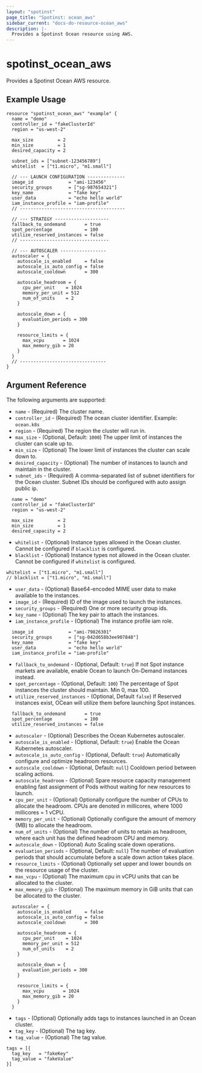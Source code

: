 ```yaml
---
layout: "spotinst"
page_title: "Spotinst: ocean_aws"
sidebar_current: "docs-do-resource-ocean_aws"
description: |-
  Provides a Spotinst Ocean resource using AWS.
---
```


# spotinst\_ocean\_aws

Provides a Spotinst Ocean AWS resource.

## Example Usage

```hcl
resource "spotinst_ocean_aws" "example" {
  name = "demo"
  controller_id = "fakeClusterId"
  region = "us-west-2"

  max_size         = 2
  min_size         = 1
  desired_capacity = 2

  subnet_ids = ["subnet-123456789"]
  whitelist  = ["t1.micro", "m1.small"]

  // --- LAUNCH CONFIGURATION --------------
  image_id             = "ami-123456"
  security_groups      = ["sg-987654321"]
  key_name             = "fake key"
  user_data            = "echo hello world"
  iam_instance_profile = "iam-profile"
  // ---------------------------------------

  // --- STRATEGY --------------------
  fallback_to_ondemand       = true
  spot_percentage            = 100
  utilize_reserved_instances = false
  // ---------------------------------

  // --- AUTOSCALER -----------------
  autoscaler = {
    autoscale_is_enabled     = false
    autoscale_is_auto_config = false
    autoscale_cooldown       = 300

    autoscale_headroom = {
      cpu_per_unit    = 1024
      memory_per_unit = 512
      num_of_units    = 2
    }

    autoscale_down = {
      evaluation_periods = 300
    }

    resource_limits = {
      max_vcpu       = 1024
      max_memory_gib = 20
    }
  }
  // --------------------------------
}
```

## Argument Reference

The following arguments are supported:

* `name` - (Required) The cluster name.
* `controller_id` - (Required) The ocean cluster identifier. Example: `ocean.k8s`
* `region` - (Required) The region the cluster will run in.
* `max_size` - (Optional, Default: `1000`) The upper limit of instances the cluster can scale up to.
* `min_size` - (Optional) The lower limit of instances the cluster can scale down to.
* `desired_capacity` - (Optional) The number of instances to launch and maintain in the cluster.
* `subnet_ids` - (Required) A comma-separated list of subnet identifiers for the Ocean cluster. Subnet IDs should be configured with auto assign public ip.

```hcl
  name = "demo"
  controller_id = "fakeClusterId"
  region = "us-west-2"

  max_size         = 2
  min_size         = 1
  desired_capacity = 2
```

* `whitelist` - (Optional) Instance types allowed in the Ocean cluster. Cannot be configured if `blacklist` is configured.
* `blacklist` - (Optional) Instance types not allowed in the Ocean cluster. Cannot be configured if `whitelist` is configured.

```hcl
whitelist = ["t1.micro", "m1.small"]
// blacklist = ["t1.micro", "m1.small"]
```

* `user_data` - (Optional) Base64-encoded MIME user data to make available to the instances.
* `image_id` - (Required) ID of the image used to launch the instances.
* `security_groups` - (Required) One or more security group ids.
* `key_name` - (Optional) The key pair to attach the instances.
* `iam_instance_profile` - (Optional) The instance profile iam role.

```hcl
  image_id             = "ami-79826301"
  security_groups      = ["sg-042d658b3ee907848"]
  key_name             = "fake key"
  user_data            = "echo hello world"
  iam_instance_profile = "iam-profile"
```

* `fallback_to_ondemand` - (Optional, Default: `true`) If not Spot instance markets are available, enable Ocean to launch On-Demand instances instead.
* `spot_percentage` - (Optional, Default: `100`) The percentage of Spot instances the cluster should maintain. Min 0, max 100.
* `utilize_reserved_instances` - (Optional, Default `false`) If Reserved instances exist, OCean will utilize them before launching Spot instances.

```hcl
  fallback_to_ondemand       = true
  spot_percentage            = 100
  utilize_reserved_instances = false
```

* `autoscaler` - (Optional) Describes the Ocean Kubernetes autoscaler.
* `autoscale_is_enabled` - (Optional, Default: `true`) Enable the Ocean Kubernetes autoscaler.
* `autoscale_is_auto_config` - (Optional, Default: `true`) Automatically configure and optimize headroom resources.
* `autoscale_cooldown` - (Optional, Default: `null`) Cooldown period between scaling actions.
* `autoscale_headroom` - (Optional) Spare resource capacity management enabling fast assignment of Pods without waiting for new resources to launch.
* `cpu_per_unit` - (Optional) Optionally configure the number of CPUs to allocate the headroom. CPUs are denoted in millicores, where 1000 millicores = 1 vCPU.
* `memory_per_unit` - (Optional) Optionally configure the amount of memory (MB) to allocate the headroom.
* `num_of_units` - (Optional) The number of units to retain as headroom, where each unit has the defined headroom CPU and memory.
* `autoscale_down` - (Optional) Auto Scaling scale down operations.
* `evaluation_periods` - (Optional, Default: `null`) The number of evaluation periods that should accumulate before a scale down action takes place.
* `resource_limits` - (Optional) Optionally set upper and lower bounds on the resource usage of the cluster.
* `max_vcpu` - (Optional) The maximum cpu in vCPU units that can be allocated to the cluster.
* `max_memory_gib` - (Optional) The maximum memory in GiB units that can be allocated to the cluster.

```hcl
  autoscaler = {
    autoscale_is_enabled     = false
    autoscale_is_auto_config = false
    autoscale_cooldown       = 300

    autoscale_headroom = {
      cpu_per_unit    = 1024
      memory_per_unit = 512
      num_of_units    = 2
    }

    autoscale_down = {
      evaluation_periods = 300
    }

    resource_limits = {
      max_vcpu       = 1024
      max_memory_gib = 20
    }
  }
```

* `tags` - (Optional) Optionally adds tags to instances launched in an Ocean cluster.
* `tag_key` - (Optional) The tag key.
* `tag_value` - (Optional) The tag value.

```hcl
tags = [{
  tag_key   = "fakeKey"
  tag_value = "fakeValue"
}]
```
